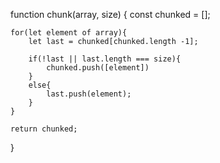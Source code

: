 function chunk(array, size) {
    const chunked = [];
    
    for(let element of array){
        let last = chunked[chunked.length -1];
        
        if(!last || last.length === size){
            chunked.push([element])
        }
        else{
            last.push(element);
        }
    }
    
    return chunked;
}
